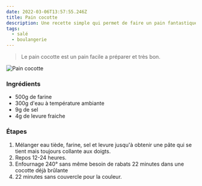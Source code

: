 ```yaml
---
date: 2022-03-06T13:57:55.246Z
title: Pain cocotte
description: Une recette simple qui permet de faire un pain fantastique.
tags:
  - salé
  - boulangerie
---
```


> Le pain cocotte est un pain facile a préparer et très bon.

![Pain cocotte](/assets/pain_cocotte_2.jpg "Pain cocotte")

### Ingrédients

- 500g de farine
- 300g d'eau à température ambiante
- 9g de sel
- 4g de levure fraiche

### Étapes

1. Mélanger eau tiède, farine, sel et levure jusqu'à obtenir une pâte qui se tient mais toujours collante aux doigts.
2. Repos 12-24 heures.
3. Enfournage 240° sans même besoin de rabats 22 minutes dans une cocotte déjà brûlante
4. 22 minutes sans couvercle pour la couleur.
